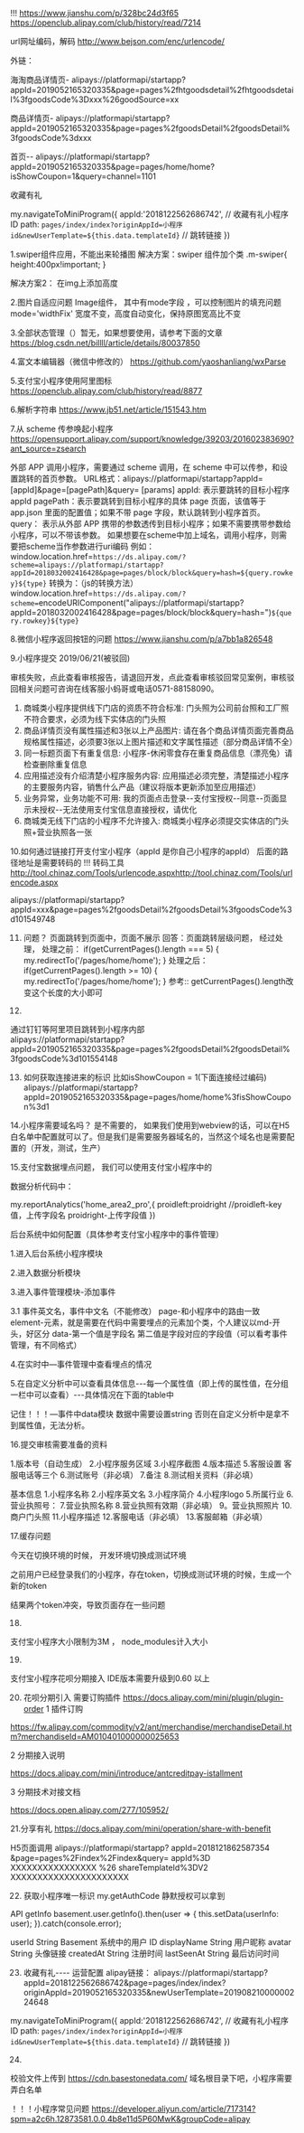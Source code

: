 !!! 
https://www.jianshu.com/p/328bc24d3f65
https://openclub.alipay.com/club/history/read/7214

url网址编码，解码
http://www.bejson.com/enc/urlencode/

外链：

海淘商品详情页-     alipays://platformapi/startapp?appId=2019052165320335&page=pages%2fhtgoodsdetail%2fhtgoodsdetail%3fgoodsCode%3Dxxx%26goodSource=xx

商品详情页- alipays://platformapi/startapp?appId=2019052165320335&page=pages%2fgoodsDetail%2fgoodsDetail%3fgoodsCode%3dxxx

首页--   alipays://platformapi/startapp?appId=2019052165320335&page=pages/home/home?isShowCoupon=1&query=channel=1101

收藏有礼

my.navigateToMiniProgram({
appId:'2018122562686742', // 收藏有礼小程序ID
path: `pages/index/index?originAppId=小程序id&newUserTemplate=${this.data.templateId}` // 跳转链接
})


1.swiper组件应用，不能出来轮播图
解决方案：swiper 组件加个类
<swiper class="m-swiper"></swiper>
.m-swiper{
	height:400px!important;
}


解决方案2： 在img上添加高度


2.图片自适应问题
Image组件，  其中有mode字段 ，可以控制图片的填充问题 
mode='widthFix'  宽度不变，高度自动变化，保持原图宽高比不变

3.全部状态管理（）暂无，如果想要使用，请参考下面的文章
https://blog.csdn.net/billll/article/details/80037850	

4.富文本编辑器（微信中修改的）
https://github.com/yaoshanliang/wxParse

5.支付宝小程序使用阿里图标   
https://openclub.alipay.com/club/history/read/8877

6.解析字符串 https://www.jb51.net/article/151543.htm

7.从 scheme 传参唤起小程序 https://opensupport.alipay.com/support/knowledge/39203/201602383690?ant_source=zsearch

外部 APP 调用小程序，需要通过 scheme 调用，在 scheme 中可以传参，和设置跳转的首页参数。 
URL格式：alipays://platformapi/startapp?appId=[appId]&page=[pagePath]&query= [params] 
appId: 表示要跳转的目标小程序 appId 
pagePath：表示要跳转到目标小程序的具体 page 页面，该值等于 app.json 里面的配置值；如果不带 page 字段，默认跳转到小程序首页。 
query： 表示从外部 APP 携带的参数透传到目标小程序；如果不需要携带参数给小程序，可以不带该参数。 
如果想要在scheme中加上域名，调用小程序，则需要把scheme当作参数进行uri编码 
例如：window.location.href=`https://ds.alipay.com/?scheme=alipays://platformapi/startapp?appId=2018032002416428&page=pages/block/block&query=hash=${query.rowkey}${type}` 
转换为：（js的转换方法） 
window.location.href=`https://ds.alipay.com/?scheme=`encodeURIComponent("alipays://platformapi/startapp?appId=2018032002416428&page=pages/block/block&query=hash=")`${query.rowkey}${type}`

8.微信小程序返回按钮的问题
https://www.jianshu.com/p/a7bb1a826548

9.小程序提交
2019/06/21(被驳回)

审核失败，点此查看审核报告，请退回开发，点此查看审核驳回常见案例，审核驳回相关问题可咨询在线客服小蚂哥或电话0571-88158090。
1. 商城类小程序提供线下门店的资质不符合标准: 门头照为公司前台照和工厂照不符合要求，必须为线下实体店的门头照
2. 商品详情页没有属性描述和3张以上产品图片: 请在各个商品详情页面完善商品规格属性描述，必须要3张以上图片描述和文字属性描述（部分商品详情不全）
3. 同一标题页面下有重复信息: 小程序-休闲零食存在重复商品信息（漂亮兔）请检查删除重复信息
4. 应用描述没有介绍清楚小程序服务内容: 应用描述必须完整，清楚描述小程序的主要服务内容，销售什么产品（建议将版本更新添加至应用描述）
5. 业务异常，业务功能不可用: 我的页面点击登录--支付宝授权--同意--页面显示未授权--无法使用支付宝信息直接授权，请优化
6. 商城类无线下门店的小程序不允许接入: 商城类小程序必须提交实体店的门头照+营业执照各一张

10.如何通过链接打开支付宝小程序（appId 是你自己小程序的appId）
后面的路径地址是需要转码的 !!! 转码工具 http://tool.chinaz.com/Tools/urlencode.aspxhttp://tool.chinaz.com/Tools/urlencode.aspx

alipays://platformapi/startapp?appId=xxx&page=pages%2fgoodsDetail%2fgoodsDetail%3fgoodsCode%3d101549748

11. 问题？ 页面跳转到页面中，页面不展示
	回答：页面跳转层级问题，  经过处理，
	处理之前：
	if(getCurrentPages().length === 5) {
      my.redirectTo('/pages/home/home');
    } 
    处理之后：
	if(getCurrentPages().length >= 10) {
      my.redirectTo('/pages/home/home');
    } 
    参考:: getCurrentPages().length改变这个长度的大小即可

12. 
通过钉钉等阿里项目跳转到小程序内部  
alipays://platformapi/startapp?appId=2019052165320335&page=pages%2fgoodsDetail%2fgoodsDetail%3fgoodsCode%3d101554148

13. 如何获取连接进来的标识  比如isShowCoupon = 1(下面连接经过编码)
alipays://platformapi/startapp?appId=2019052165320335&page=pages/home/home%3fisShowCoupon%3d1


14.小程序需要域名吗？
是不需要的， 如果我们使用到webview的话，可以在H5白名单中配置就可以了。但是我们是需要服务器域名的，当然这个域名也是需要配置的（开发，测试，生产）


15.支付宝数据埋点问题，
我们可以使用支付宝小程序中的
 
数据分析代码中：

my.reportAnalytics('home_area2_pro',{
    proidleft:proidright  //proidleft-key值，上传字段名   proidright-上传字段值
})


后台系统中如何配置（具体参考支付宝小程序中的事件管理）

1.进入后台系统小程序模块

2.进入数据分析模块

3.进入事件管理模块-添加事件

 3.1 事件英文名，事件中文名（不能修改）   page-和小程序中的路由一致  element-元素，就是需要在代码中需要埋点的元素加个类，个人建议以md-开头，好区分 data-第一个值是字段名  第二值是字段对应的字段值（可以看考事件管理，有不同格式）

4.在实时中—事件管理中查看埋点的情况

5.在自定义分析中可以查看具体信息---每一个属性值（即上传的属性值，在分组一栏中可以查看）---具体情况在下面的table中

记住！！！—事件中data模块  数据中需要设置string  否则在自定义分析中是拿不到属性值，无法分析。


16.提交审核需要准备的资料

1.版本号（自动生成）
2.小程序服务区域
3.小程序截图
4.版本描述 
5.客服设置 客服电话等三个
6.测试账号（非必填）
7.备注
8.测试相关资料（非必填）

基本信息
1.小程序名称
2.小程序英文名
3.小程序简介
4.小程序logo
5.所属行业 
6.营业执照号：
7.营业执照名称 
8.营业执照有效期（非必填）
9。营业执照照片
10.商户门头照
11.小程序描述
12.客服电话（非必填） 
13.客服邮箱（非必填）


17.缓存问题

今天在切换环境的时候，  开发环境切换成测试环境

之前用户已经登录我们的小程序，存在token，切换成测试环境的时候，生成一个新的token

结果两个token冲突，导致页面存在一些问题


18.
支付宝小程序大小限制为3M ， node_modules计入大小

19.
支付宝小程序花呗分期接入  IDE版本需要升级到0.60 以上

20. 花呗分期引入 需要订购插件
https://docs.alipay.com/mini/plugin/plugin-order
1 插件订购 

https://fw.alipay.com/commodity/v2/ant/merchandise/merchandiseDetail.htm?merchandiseId=AM010401000000025653

2 分期接入说明 

https://docs.alipay.com/mini/introduce/antcreditpay-istallment

3 分期技术对接文档 

https://docs.open.alipay.com/277/105952/



21.分享有礼 https://docs.alipay.com/mini/operation/share-with-benefit

 
H5页面调用
alipays://platformapi/startapp?
appId=2018121862587354
&page=pages%2Findex%2Findex&query=
appId%3D
XXXXXXXXXXXXXXXX
%26
shareTemplateId%3DV2
XXXXXXXXXXXXXXXXXXXXXX

22. 获取小程序唯一标识  my.getAuthCode 静默授权可以拿到

API getInfo
basement.user.getInfo().then(user => {
  this.setData(userInfo: user);
}).catch(console.error);

userId  String  Basement 系统中的用户 ID
displayName String  用户昵称
avatar  String  头像链接
createdAt String  注册时间
lastSeenAt  String  最后访问时间



23. 收藏有礼---- 运营配置
alipay链接： 
alipays://platformapi/startapp?appId=2018122562686742&page=pages/index/index?originAppId=2019052165320335&newUserTemplate=20190821000000224648

my.navigateToMiniProgram({
   appId:'2018122562686742', // 收藏有礼小程序ID
   path: `pages/index/index?originAppId=小程序id&newUserTemplate=${this.data.templateId}` // 跳转链接
})


24.
校验文件上传到 https://cdn.basestonedata.com/ 域名根目录下吧，小程序需要弄白名单


！！！小程序常见问题
https://developer.aliyun.com/article/717314?spm=a2c6h.12873581.0.0.4b8e11d5P60MwK&groupCode=alipay